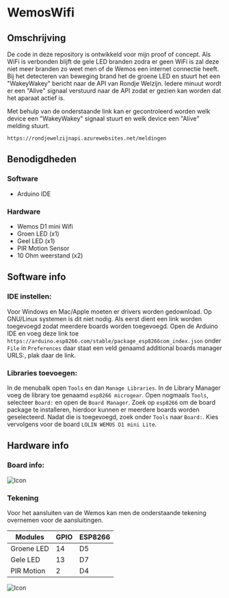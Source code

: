 # WemosWifi

## Omschrijving
De code in deze repository is ontwikkeld voor mijn proof of concept. Als WiFi is verbonden blijft de gele LED branden zodra er geen WiFi is zal deze niet meer branden zo weet men of de Wemos een internet connectie heeft. Bij het detecteren van beweging brand het de groene LED en stuurt het een "WakeyWakey" bericht naar de API van Rondje Welzijn. Iedere minuut wordt er een "Alive" signaal verstuurd naar de API zodat er gezien kan worden dat het aparaat actief is.

Met behulp van de onderstaande link kan er gecontroleerd worden welk device een "WakeyWakey" signaal stuurt en welk device een "Alive" melding stuurt.

`https://rondjewelzijnapi.azurewebsites.net/meldingen`

## Benodigdheden

### Software
- Arduino IDE
 
### Hardware
- Wemos D1 mini Wifi
- Groen LED (x1)
- Geel LED (x1)
- PIR Motion Sensor
- 10 Ohm weerstand (x2)

## Software info

### IDE instellen:
Voor Windows en Mac/Apple moeten er drivers worden gedownload. Op GNU/Linux systemen is dit niet nodig.
Als eerst dient een link worden toegevoegd zodat meerdere boards worden toegevoegd. Open de Arduino IDE en voeg deze link toe `https://arduino.esp8266.com/stable/package_esp8266com_index.json` onder `File` in `Preferences` daar staat een veld genaamd additional boards manager URLS:, plak daar de link.

### Libraries toevoegen:
In de menubalk open `Tools` en dan `Manage Libraries`. In de Library Manager voeg de library toe genaamd `esp8266 microgear`.
Open nogmaals `Tools`, selecteer `Board:` en open de `Board Manager`. Zoek op `esp8266` om de board package te installeren, hierdoor kunnen er meerdere boards worden geselecteerd. Nadat die is toegevoegd, zoek onder `Tools` naar `Board:`. Kies vervolgens voor de board `LOLIN WEMOS D1 mini Lite`.    


## Hardware info

### Board info:

![Icon](https://github.com/RondjeWelzijn/SensorStuff/blob/master/5042pc183Til/ESP8266-WeMos-D1-Mini-pinout-gpio-pin.png)


### Tekening

Voor het aansluiten van de Wemos kan men de onderstaande tekening overnemen voor de aansluitingen.

| Modules | GPIO | ESP8266 |
| ------ | --- | ----- |
| Groene LED      | 14   | D5     |
| Gele LED      | 13   | D7     |
| PIR Motion      | 2   | D4     |


![Icon](https://github.com/RondjeWelzijn/SensorStuff/blob/master/5042pc183Til/WemosDraw_bb21.png)

